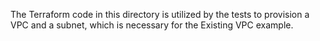 The Terraform code in this directory is utilized by the tests to provision a VPC and a subnet, which is necessary for the Existing VPC example.
